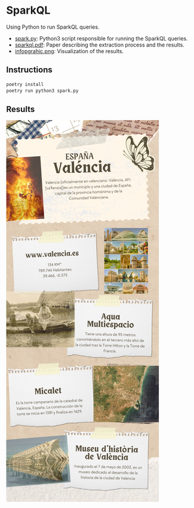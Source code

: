 # SparkQL
Using Python to run SparkQL queries.

- [spark.py](spark.py): Python3 script responsible for running the SparkQL queries.
- [sparkql.pdf](sparkql.pdf): Paper describing the extraction process and the results.
- [infopgrahic.png](infographics.png): Visualization of the results.

## Instructions

```bash
poetry install
poetry run python3 spark.py
```

## Results

![canva](infographic.png)
